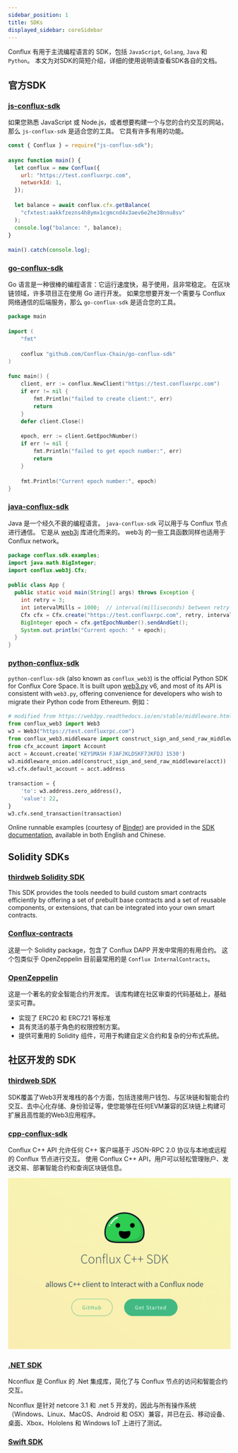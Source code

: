 ```yaml
---
sidebar_position: 1
title: SDKs
displayed_sidebar: coreSidebar
---
```


Conflux 有用于主流编程语言的 SDK，包括 `JavaScript`, `Golang`, `Java` 和 `Python`。 本文为对SDK的简短介绍，详细的使用说明请查看SDK各自的文档。

## 官方SDK

### [js-conflux-sdk](https://confluxnetwork.gitbook.io/js-conflux-sdk/)

如果您熟悉 JavaScript 或 Node.js，或者想要构建一个与您的合约交互的网站，那么 `js-conflux-sdk` 是适合您的工具。 它具有许多有用的功能。

```js
const { Conflux } = require("js-conflux-sdk");

async function main() {
  let conflux = new Conflux({
    url: "https://test.confluxrpc.com",
    networkId: 1,
  });

  let balance = await conflux.cfx.getBalance(
    "cfxtest:aakkfzezns4h8ymx1cgmcnd4x3aev6e2he38nnu8sv"
  );
  console.log("balance: ", balance);
}

main().catch(console.log);
```

### [go-conflux-sdk](https://github.com/conflux-chain/go-conflux-sdk)

Go 语言是一种很棒的编程语言：它运行速度快，易于使用，且非常稳定。 在区块链领域，许多项目正在使用 Go 进行开发。 如果您想要开发一个需要与 Conflux 网络通信的后端服务，那么 `go-conflux-sdk` 是适合您的工具。

```go
package main

import (
    "fmt"

    conflux "github.com/Conflux-Chain/go-conflux-sdk"
)

func main() {
    client, err := conflux.NewClient("https://test.confluxrpc.com")
    if err != nil {
        fmt.Println("failed to create client:", err)
        return
    }
    defer client.Close()

    epoch, err := client.GetEpochNumber()
    if err != nil {
        fmt.Println("failed to get epoch number:", err)
        return
    }

    fmt.Println("Current epoch number:", epoch)
}

```

### [java-conflux-sdk](https://github.com/conflux-chain/java-conflux-sdk)

Java 是一个经久不衰的编程语言。 `java-conflux-sdk` 可以用于与 Conflux 节点进行通信。 它是从 [web3j](https://docs.web3j.io/) 库进化而来的。 web3j 的一些工具函数同样也适用于 Conflux network。

```java
package conflux.sdk.examples;
import java.math.BigInteger;
import conflux.web3j.Cfx;

public class App {
  public static void main(String[] args) throws Exception {
    int retry = 3;
    int intervalMills = 1000;  // interval(milliseconds) between retry
    Cfx cfx = Cfx.create("https://test.confluxrpc.com", retry, intervalMills);
    BigInteger epoch = cfx.getEpochNumber().sendAndGet();
    System.out.println("Current epoch: " + epoch);
  }
}
```

### [python-conflux-sdk](https://github.com/conflux-chain/python-conflux-sdk)

`python-conflux-sdk` (also known as `conflux_web3`) is the official Python SDK for Conflux Core Space. It is built upon [web3.py](https://github.com/ethereum/web3.py) v6, and most of its API is consistent with `web3.py`, offering convenience for developers who wish to migrate their Python code from Ethereum. 例如：

```python
# modified from https://web3py.readthedocs.io/en/stable/middleware.html#signing
from conflux_web3 import Web3
w3 = Web3("https://test.confluxrpc.com")
from conflux_web3.middleware import construct_sign_and_send_raw_middleware
from cfx_account import Account
acct = Account.create('KEYSMASH FJAFJKLDSKF7JKFDJ 1530')
w3.middleware_onion.add(construct_sign_and_send_raw_middleware(acct))
w3.cfx.default_account = acct.address

transaction = {
    'to': w3.address.zero_address(),
    'value': 22,
}
w3.cfx.send_transaction(transaction)
```

Online runnable examples (courtesy of [Binder](https://mybinder.org/)) are provided in the [SDK documentation](https://python-conflux-sdk.readthedocs.io/en/latest/README.html), available in both English and Chinese.

## Solidity SDKs

### [thirdweb Solidity SDK](https://portal.thirdweb.com/solidity)

This SDK provides the tools needed to build custom smart contracts efficiently by offering a set of prebuilt base contracts and a set of reusable components, or extensions, that can be integrated into your own smart contracts.

### [Conflux-contracts](https://github.com/conflux-fans/conflux-contracts)

这是一个 Solidity package，包含了 Conflux DAPP 开发中常用的有用合约。 这个包类似于 OpenZeppelin 目前最常用的是 `Conflux InternalContracts`。

### [OpenZeppelin](https://docs.openzeppelin.com/contracts/4.x/)

这是一个著名的安全智能合约开发库。 该库构建在社区审查的代码基础上，基础坚实可靠。

- 实现了 ERC20 和 ERC721 等标准
- 具有灵活的基于角色的权限控制方案。
- 提供可重用的 Solidity 组件，可用于构建自定义合约和复杂的分布式系统。

## 社区开发的 SDK

### [thirdweb SDK](https://portal.thirdweb.com/sdk)

SDK覆盖了Web3开发堆栈的各个方面，包括连接用户钱包、与区块链和智能合约交互、去中心化存储、身份验证等，使您能够在任何EVM兼容的区块链上构建可扩展且高性能的Web3应用程序。

### [cpp-conflux-sdk](https://csyangbinbin.github.io/cpp-conflux-sdk/)

Conflux C++ API 允许任何 C++ 客户端基于 JSON-RPC 2.0 协议与本地或远程的 Conflux 节点进行交互。 使用 Conflux C++ API，用户可以轻松管理账户、发送交易、部署智能合约和查询区块链信息。

![CPP-SDK](../image/CPP-SDK-shot.png)

### [.NET SDK](https://github.com/Nconflux/Conflux.net.SDK)

Nconflux 是 Conflux 的 .Net 集成库，简化了与 Conflux 节点的访问和智能合约交互。

Nconflux 是针对 netcore 3.1 和 .net 5 开发的，因此与所有操作系统（Windows、Linux、MacOS、Android 和 OSX）兼容，并已在云、移动设备、桌面、Xbox、Hololens 和 Windows IoT 上进行了测试。

### [Swift SDK](https://github.com/Conflux-Chain/swift-conflux-wallet-sdk)
